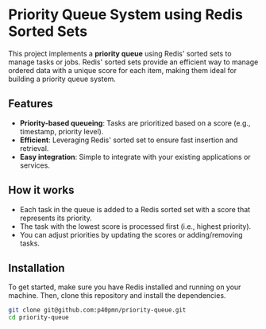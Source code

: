 # Priority Queue System using Redis Sorted Sets

This project implements a **priority queue** using Redis' sorted sets to manage tasks or jobs. Redis' sorted sets provide an efficient way to manage ordered data with a unique score for each item, making them ideal for building a priority queue system.

## Features

- **Priority-based queueing**: Tasks are prioritized based on a score (e.g., timestamp, priority level).
- **Efficient**: Leveraging Redis' sorted set to ensure fast insertion and retrieval.
- **Easy integration**: Simple to integrate with your existing applications or services.

## How it works

- Each task in the queue is added to a Redis sorted set with a score that represents its priority.
- The task with the lowest score is processed first (i.e., highest priority).
- You can adjust priorities by updating the scores or adding/removing tasks.

## Installation

To get started, make sure you have Redis installed and running on your machine. Then, clone this repository and install the dependencies.

```bash
git clone git@github.com:p40pmn/priority-queue.git
cd priority-queue
```
